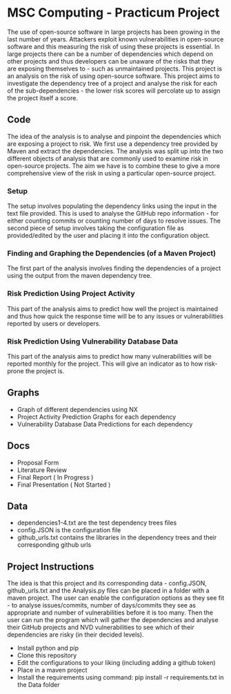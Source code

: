 # MSC Computing - Practicum Project

The use of open-source software in large projects has been growing in the last number of years. Attackers exploit known vulnerabilities in open-source software and this measuring the risk of using these projects is essential. In large projects there can be a number of dependencies which depend on other projects and thus developers can be unaware of the risks that they are exposing themselves to - such as unmaintained projects. This project is an analysis on the risk of using open-source software. This project aims to investigate the dependency tree of a project and analyse the risk for each of the sub-dependencies - the lower risk scores will percolate up to assign the project itself a score. 

## Code 

The idea of the analysis is to analyse and pinpoint the dependencies which are exposing a project to risk. We first use a dependency tree provided by Maven and extract the dependencies. The analysis was split up into the two different objects of analysis that are commonly used to examine risk in open-source projects. The aim we have is to combine these to give a more comprehensive view of the risk in using a particular open-source project.

### Setup

The setup involves populating the dependency links using the input in the text file provided. This is used to analyse the GitHub repo information - for either counting commits or counting number of days to resolve issues. The second piece of setup involves taking the configuration file as provided/edited by the user and placing it into the configuration object. 

### Finding and Graphing the Dependencies (of a Maven Project)

The first part of the analysis involves finding the dependencies of a project using the output from the maven dependency tree. 

### Risk Prediction Using Project Activity

This part of the analysis aims to predict how well the project is maintained and thus how quick the response time will be to any issues or vulnerabilities reported by users or developers.

### Risk Prediction Using Vulnerability Database Data

This part of the analysis aims to predict how many vulnerabilities will be reported monthly for the project. This will give an indicator as to how risk-prone the project is.

## Graphs

- Graph of different dependencies using NX
- Project Activity Prediction Graphs for each dependency
- Vulnerability Database Data Predictions for each dependency

## Docs

- Proposal Form
- Literature Review
- Final Report ( In Progress )
- Final Presentation ( Not Started )

## Data

- dependencies1-4.txt are the test dependency trees files
- config.JSON is the configuration file
- github_urls.txt contains the libraries in the dependency trees and their corresponding github urls

## Project Instructions

The idea is that this project and its corresponding data - config.JSON, github_urls.txt and the Analysis.py files can be placed in a folder with a maven project. The user can enable the configuration options as they see fit - to analyse issues/commits, number of days/commits they see as appropriate and number of vulnerabilities before it is too many. Then the user can run the program which will gather the dependencies and analyse their GitHub projects and NVD vulnerabilities to see which of their dependencies are risky (in their decided levels). 

- Install python and pip
- Clone this repository
- Edit the configurations to your liking (including adding a github token)
- Place in a maven project
- Install the requirements using command: pip install -r requirements.txt in the Data folder
